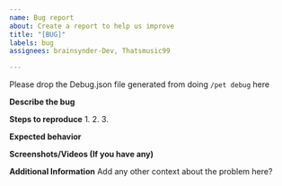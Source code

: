 ```yaml
---
name: Bug report
about: Create a report to help us improve
title: "[BUG]"
labels: bug
assignees: brainsynder-Dev, Thatsmusic99

---
```


Please drop the Debug.json file generated from doing `/pet debug` here

**Describe the bug**


**Steps to reproduce**
1. 
2. 
3. 

**Expected behavior**


**Screenshots/Videos (If you have any)**



**Additional Information**
Add any other context about the problem here?
